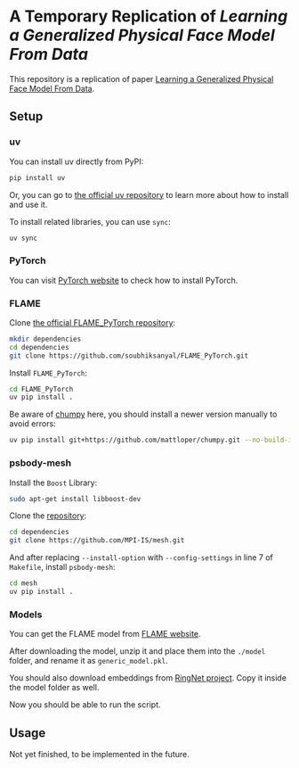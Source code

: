 # A Temporary Replication of *Learning a Generalized Physical Face Model From Data*

This repository is a replication of paper [Learning a Generalized Physical Face Model From Data](https://dl.acm.org/doi/abs/10.1145/3658189).

## Setup

### uv

You can install uv directly from PyPI:
```bash
pip install uv
```

Or, you can go to [the official uv repository](https://pypi.org/project/uv/) to learn more about how to install and use it.

To install related libraries, you can use `sync`:
```bash
uv sync
```

### PyTorch

You can visit [PyTorch website](https://pytorch.org/get-started/locally/) to check how to install PyTorch.

### FLAME

Clone [the official FLAME_PyTorch repository](https://github.com/soubhiksanyal/FLAME_PyTorch):
```bash
mkdir dependencies
cd dependencies
git clone https://github.com/soubhiksanyal/FLAME_PyTorch.git
```

Install `FLAME_PyTorch`:
```bash
cd FLAME_PyTorch
uv pip install .
```

Be aware of [chumpy]() here, you should install a newer version manually to avoid errors:
```bash
uv pip install git+https://github.com/mattloper/chumpy.git --no-build-isolation
```

### psbody-mesh

Install the `Boost` Library:
```bash
sudo apt-get install libboost-dev
```

Clone the [repository](https://github.com/MPI-IS/mesh):
```bash
cd dependencies
git clone https://github.com/MPI-IS/mesh.git
```

And after replacing `--install-option` with `--config-settings` in line 7 of `Makefile`, install `psbody-mesh`:
```bash
cd mesh
uv pip install .
```

### Models

You can get the FLAME model from [FLAME website](https://flame.is.tue.mpg.de/).

After downloading the model, unzip it and place them into the `./model` folder, and rename it as `generic_model.pkl`.

You should also download embeddings from [RingNet project](https://github.com/soubhiksanyal/RingNet/tree/master/flame_model). Copy it inside the model folder as well.

Now you should be able to run the script.

## Usage

Not yet finished, to be implemented in the future.
